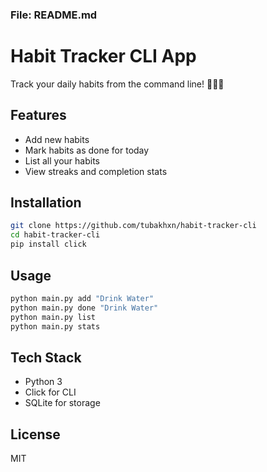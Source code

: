 ### File: README.md
# Habit Tracker CLI App

Track your daily habits from the command line! 🧘🏽‍♂️

## Features
- Add new habits
- Mark habits as done for today
- List all your habits
- View streaks and completion stats

## Installation
```bash
git clone https://github.com/tubakhxn/habit-tracker-cli
cd habit-tracker-cli
pip install click
```

## Usage
```bash
python main.py add "Drink Water"
python main.py done "Drink Water"
python main.py list
python main.py stats
```

## Tech Stack
- Python 3
- Click for CLI
- SQLite for storage

## License
MIT